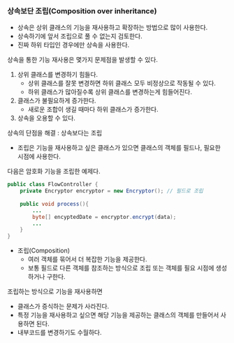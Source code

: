 ### 상속보단 조립(Composition over inheritance)
- 상속은 상위 클래스의 기능을 재사용하고 확장하는 방법으로 많이 사용한다.
- 상속하기에 앞서 조립으로 풀 수 없는지 검토한다.
- 진짜 하위 타입인 경우에만 상속을 사용한다. 

상속을 통한 기능 재사용은 몇가지 문제점을 발생할 수 있다.
1. 상위 클래스를 변경하기 힘들다.
    - 상위 클래스를 잘못 변경하면 하위 클래스 모두 비정상으로 작동될 수 있다.
    - 하위 클래스가 많아질수록 상위 클래스를 변경하는게 힘들어진다.
2. 클래스가 불필요하게 증가한다.
    - 새로운 조합이 생길 때마다 하위 클래스가 증가한다.
3. 상속을 오용할 수 있다.

상속의 단점을 해결 : 상속보다는 조립
- 조립은 기능을 재사용하고 싶은 클래스가 있으면 클래스의 객체를 필드나, 필요한 시점에 사용한다.

다음은 암호화 기능을 조립한 예제다.
```java
public class FlowController {
    private Encryptor encryptor = new Encryptor(); // 필드로 조립
    
    public void process(){
        ...
        byte[] encyptedDate = encryptor.encrypt(data);
        ...
    }
}
```
- 조립(Composition)
    - 여러 객체를 묶어서 더 복잡한 기능을 제공한다.
    - 보통 필드로 다른 객체를 참조하는 방식으로 조립 또는 객체를 필요 시점에 생성하거나 구한다.

조립하는 방식으로 기능을 재사용하면
- 클래스가 증식하는 문제가 사라진다.
- 특정 기능을 재사용하고 싶으면 해당 기능을 제공하는 클래스의 객체를 만들어서 사용하면 된다.
- 내부코드를 변경하기도 수월하다.


